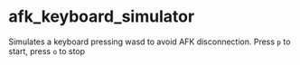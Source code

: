# afk_keyboard_simulator
 Simulates a keyboard pressing wasd to avoid AFK disconnection. Press ```p``` to start, press ```o``` to stop
